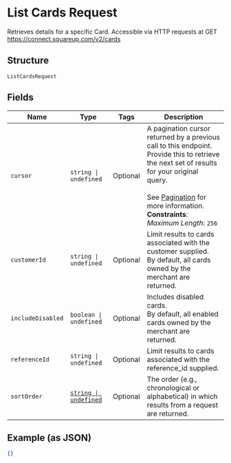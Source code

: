 
# List Cards Request

Retrieves details for a specific Card. Accessible via
HTTP requests at GET https://connect.squareup.com/v2/cards

## Structure

`ListCardsRequest`

## Fields

| Name | Type | Tags | Description |
|  --- | --- | --- | --- |
| `cursor` | `string \| undefined` | Optional | A pagination cursor returned by a previous call to this endpoint.<br>Provide this to retrieve the next set of results for your original query.<br><br>See [Pagination](../../https://developer.squareup.com/docs/basics/api101/pagination) for more information.<br>**Constraints**: *Maximum Length*: `256` |
| `customerId` | `string \| undefined` | Optional | Limit results to cards associated with the customer supplied.<br>By default, all cards owned by the merchant are returned. |
| `includeDisabled` | `boolean \| undefined` | Optional | Includes disabled cards.<br>By default, all enabled cards owned by the merchant are returned. |
| `referenceId` | `string \| undefined` | Optional | Limit results to cards associated with the reference_id supplied. |
| `sortOrder` | [`string \| undefined`](../../doc/models/sort-order.md) | Optional | The order (e.g., chronological or alphabetical) in which results from a request are returned. |

## Example (as JSON)

```json
{}
```

